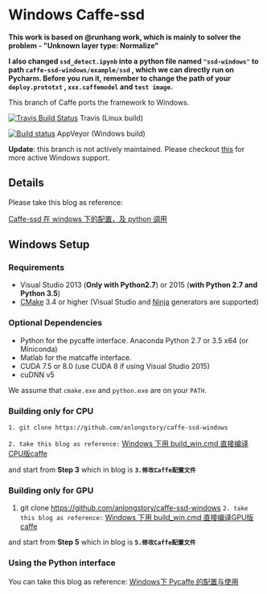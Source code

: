 # Windows Caffe-ssd

**This work is based on @runhang work, which is mainly to solver the problem - "Unknown layer type: Normalize"**

**I also changed `ssd_detect.ipynb` into a python file named `"ssd-windows"` to path `caffe-ssd-windows/example/ssd` , which we can directly run on Pycharm. Before you run it, remember to change the path of your `deploy.prototxt` , `xxx.caffemodel` and `test image`.**


This branch of Caffe ports the framework to Windows.

[![Travis Build Status](https://api.travis-ci.org/BVLC/caffe.svg?branch=windows)](https://travis-ci.org/BVLC/caffe) Travis (Linux build)

[![Build status](https://ci.appveyor.com/api/projects/status/ew7cl2k1qfsnyql4/branch/windows?svg=true)](https://ci.appveyor.com/project/BVLC/caffe/branch/windows) AppVeyor (Windows build)

**Update**: this branch is not actively maintained. Please checkout [this](https://github.com/BVLC/caffe/tree/windows) for more active Windows support.

## Details

Please take this blog as reference: 

[Caffe-ssd 在 windows 下的配置，及 python 调用](https://blog.csdn.net/Chris_zhangrx/article/details/83317721)

## Windows Setup

### Requirements

 - Visual Studio 2013 (**Only with Python2.7**) or 2015 (**with Python 2.7 and Python 3.5**)
 - [CMake](https://cmake.org/) 3.4 or higher (Visual Studio and [Ninja](https://ninja-build.org/) generators are supported)

### Optional Dependencies

 - Python for the pycaffe interface. Anaconda Python 2.7 or 3.5 x64 (or Miniconda)
 - Matlab for the matcaffe interface.
 - CUDA 7.5 or 8.0 (use CUDA 8 if using Visual Studio 2015)
 - cuDNN v5

 We assume that `cmake.exe` and `python.exe` are on your `PATH`.

### Building only for CPU


    1. git clone https://github.com/anlongstory/caffe-ssd-windows

 `2. take this blog as reference:` [Windows 下用 build_win.cmd 直接编译CPU版caffe](https://blog.csdn.net/Chris_zhangrx/article/details/79096015)

and start from **Step 3** which in blog is **`3.修改Caffe配置文件`**


### Building only for GPU

  1. git clone https://github.com/anlongstory/caffe-ssd-windows
   `2. take this blog as reference:` [Windows 下用 build_win.cmd 直接编译GPU版caffe](https://blog.csdn.net/Chris_zhangrx/article/details/83339684)

and start from **Step 5** which in blog is **`5.修改Caffe配置文件`**

### Using the Python interface

You can take this blog as reference: [Windows下 Pycaffe 的配置与使用](https://blog.csdn.net/Chris_zhangrx/article/details/79210288)






